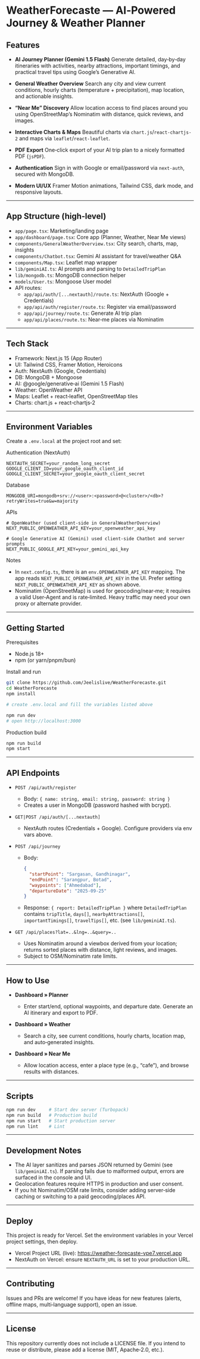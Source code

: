 # WeatherForecaste — AI‑Powered Journey & Weather Planner

## Features

- **AI Journey Planner (Gemini 1.5 Flash)**
  Generate detailed, day‑by‑day itineraries with activities, nearby attractions, important timings, and practical travel tips using Google’s Generative AI.

- **General Weather Overview**
  Search any city and view current conditions, hourly charts (temperature + precipitation), map location, and actionable insights.

- **“Near Me” Discovery**
  Allow location access to find places around you using OpenStreetMap’s Nominatim with distance, quick reviews, and images.

- **Interactive Charts & Maps**
  Beautiful charts via `chart.js`/`react-chartjs-2` and maps via `leaflet`/`react-leaflet`.

- **PDF Export**
  One‑click export of your AI trip plan to a nicely formatted PDF (`jsPDF`).

- **Authentication**
  Sign in with Google or email/password via `next-auth`, secured with MongoDB.

- **Modern UI/UX**
  Framer Motion animations, Tailwind CSS, dark mode, and responsive layouts.

---

## App Structure (high‑level)

- `app/page.tsx`: Marketing/landing page
- `app/dashboard/page.tsx`: Core app (Planner, Weather, Near Me views)
- `components/GeneralWeatherOverview.tsx`: City search, charts, map, insights
- `components/Chatbot.tsx`: Gemini AI assistant for travel/weather Q&A
- `components/Map.tsx`: Leaflet map wrapper
- `lib/geminiAI.ts`: AI prompts and parsing to `DetailedTripPlan`
- `lib/mongodb.ts`: MongoDB connection helper
- `models/User.ts`: Mongoose User model
- API routes:
  - `app/api/auth/[...nextauth]/route.ts`: NextAuth (Google + Credentials)
  - `app/api/auth/register/route.ts`: Register via email/password
  - `app/api/journey/route.ts`: Generate AI trip plan
  - `app/api/places/route.ts`: Near‑me places via Nominatim

---

## Tech Stack

- Framework: Next.js 15 (App Router)
- UI: Tailwind CSS, Framer Motion, Heroicons
- Auth: NextAuth (Google, Credentials)
- DB: MongoDB + Mongoose
- AI: @google/generative‑ai (Gemini 1.5 Flash)
- Weather: OpenWeather API
- Maps: Leaflet + react‑leaflet, OpenStreetMap tiles
- Charts: chart.js + react‑chartjs‑2

---

## Environment Variables

Create a `.env.local` at the project root and set:

Authentication (NextAuth)
```
NEXTAUTH_SECRET=your_random_long_secret
GOOGLE_CLIENT_ID=your_google_oauth_client_id
GOOGLE_CLIENT_SECRET=your_google_oauth_client_secret
```

Database
```
MONGODB_URI=mongodb+srv://<user>:<password>@<cluster>/<db>?retryWrites=true&w=majority
```

APIs
```
# OpenWeather (used client-side in GeneralWeatherOverview)
NEXT_PUBLIC_OPENWEATHER_API_KEY=your_openweather_api_key

# Google Generative AI (Gemini) used client-side Chatbot and server prompts
NEXT_PUBLIC_GOOGLE_API_KEY=your_gemini_api_key
```

Notes
- In `next.config.ts`, there is an `env.OPENWEATHER_API_KEY` mapping. The app reads `NEXT_PUBLIC_OPENWEATHER_API_KEY` in the UI. Prefer setting `NEXT_PUBLIC_OPENWEATHER_API_KEY` as shown above.
- Nominatim (OpenStreetMap) is used for geocoding/near‑me; it requires a valid User‑Agent and is rate‑limited. Heavy traffic may need your own proxy or alternate provider.

---

## Getting Started

Prerequisites
- Node.js 18+
- npm (or yarn/pnpm/bun)

Install and run
```bash
git clone https://github.com/Jeelislive/WeatherForecaste.git
cd WeatherForecaste
npm install

# create .env.local and fill the variables listed above

npm run dev
# open http://localhost:3000
```

Production build
```bash
npm run build
npm start
```

---

## API Endpoints

- `POST /api/auth/register`
  - Body: `{ name: string, email: string, password: string }`
  - Creates a user in MongoDB (password hashed with bcrypt).

- `GET|POST /api/auth/[...nextauth]`
  - NextAuth routes (Credentials + Google). Configure providers via env vars above.

- `POST /api/journey`
  - Body:
    ```json
    {
      "startPoint": "Sargasan, Gandhinagar",
      "endPoint": "Sarangpur, Botad",
      "waypoints": ["Ahmedabad"],
      "departureDate": "2025-09-25"
    }
    ```
  - Response: `{ report: DetailedTripPlan }` where `DetailedTripPlan` contains `tripTitle`, `days[]`, `nearbyAttractions[]`, `importantTimings[]`, `travelTips[]`, etc. (see `lib/geminiAI.ts`).

- `GET /api/places?lat=..&lng=..&query=..`
  - Uses Nominatim around a viewbox derived from your location; returns sorted places with distance, light reviews, and images.
  - Subject to OSM/Nominatim rate limits.

---

## How to Use

- **Dashboard » Planner**
  - Enter start/end, optional waypoints, and departure date. Generate an AI itinerary and export to PDF.

- **Dashboard » Weather**
  - Search a city, see current conditions, hourly charts, location map, and auto‑generated insights.

- **Dashboard » Near Me**
  - Allow location access, enter a place type (e.g., “cafe”), and browse results with distances.

---

## Scripts

```bash
npm run dev     # Start dev server (Turbopack)
npm run build   # Production build
npm run start   # Start production server
npm run lint    # Lint
```

---

## Development Notes

- The AI layer sanitizes and parses JSON returned by Gemini (see `lib/geminiAI.ts`). If parsing fails due to malformed output, errors are surfaced in the console and UI.
- Geolocation features require HTTPS in production and user consent.
- If you hit Nominatim/OSM rate limits, consider adding server‑side caching or switching to a paid geocoding/places API.

---

## Deploy

This project is ready for Vercel. Set the environment variables in your Vercel project settings, then deploy.

- Vercel Project URL (live): https://weather-forecaste-vpe7.vercel.app
- NextAuth on Vercel: ensure `NEXTAUTH_URL` is set to your production URL.

---

## Contributing

Issues and PRs are welcome! If you have ideas for new features (alerts, offline maps, multi‑language support), open an issue.

---

## License

This repository currently does not include a LICENSE file. If you intend to reuse or distribute, please add a license (MIT, Apache‑2.0, etc.).
